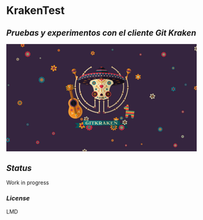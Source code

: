 # KrakenTest

## _Pruebas y experimentos con el cliente Git Kraken_
[![LogoKraken_dia_de_muertos](https://github.com/lucianoutn/KrakenTest/blob/develop/axosoft-gitkraken-dia-de-los-muertos-landscape.jpg)](https://www.gitkraken.com/)

## _Status_
Work in progress

### _License_
LMD